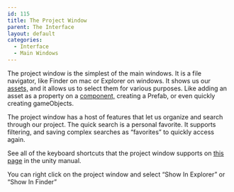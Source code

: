 ```yaml
---
id: 115
title: The Project Window
parent: The Interface
layout: default
categories:
  - Interface
  - Main Windows
---
```

 

The project window is the simplest of the main windows. It is a file navigator, like Finder on mac or Explorer on windows. It shows us our [assets,](http://54.198.102.119/fundamentals/what-are-assets/) and it allows us to select them for various purposes. Like adding an asset as a property on a [component,](http://54.198.102.119/fundamentals/what-are-components/) creating a Prefab, or even quickly creating gameObjects.

The project window has a host of features that let us organize and search through our project. The quick search is a personal favorite. It supports filtering, and saving complex searches as &#8220;favorites&#8221; to quickly access again.

See all of the keyboard shortcuts that the project window supports on [this page](https://docs.unity3d.com/Manual/ProjectView.html) in the unity manual.

You can right click on the project window and select &#8220;Show In Explorer&#8221; or &#8220;Show In Finder&#8221;<figure class="wp-block-embed-youtube wp-block-embed is-type-video is-provider-youtube wp-embed-aspect-16-9 wp-has-aspect-ratio">

<div class="wp-block-embed__wrapper">
</div></figure>
